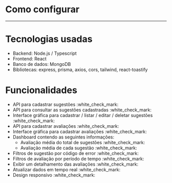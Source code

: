 # Como configurar

--------

# Tecnologias usadas

<ul>
      <li>Backend: Node.js / Typescript</li>
      <li>Frontend: React </li>
      <li>Banco de dados: MongoDB </li>
      <li>Bibliotecas: express, prisma, axios, cors, tailwind, react-toastify</li>
</ul>

# Funcionalidades

<ul>
      <li>API para cadastrar sugestões :white_check_mark:</li>
      <li>API para consultar as sugestões cadastradas :white_check_mark:</li>
      <li>Interface gráfica para cadastrar / listar / editar / deletar sugestões :white_check_mark:</li>
      <li>API para cadastrar avaliações :white_check_mark:</li>
      <li>Interface gráfica para cadastrar avaliações :white_check_mark:</li>
      <li>
        Dashboard contendo as seguintes informações:
        <ul>
          <li>Avaliação média do total de sugestões :white_check_mark:</li>
          <li>Avaliação média de cada sugestão :white_check_mark:</li>
        </ul>
      </li>
      <li>Filtros de sugestão por código de error :white_check_mark:</li>
      <li>Filtros de avaliação por período de tempo :white_check_mark:</li>
      <li>Exibir um detalhamento das avaliações :white_check_mark:</li>
      <li>Atualizar dados em tempo real :white_check_mark:</li>
      <li>Design responsivo :white_check_mark:</li>
</ul>
